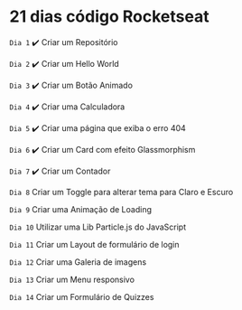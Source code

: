 # 21 dias código Rocketseat

`Dia 1` ✔️
 Criar um Repositório
 
 `Dia 2` ✔️
 Criar um Hello World
 
 `Dia 3` ✔️
 Criar um Botão Animado
 
 `Dia 4` ✔️
 Criar uma Calculadora
 
 `Dia 5` ✔️
 Criar uma página que exiba o erro 404
 
 `Dia 6` ✔️
 Criar um Card com efeito Glassmorphism
 
 `Dia 7` ✔️
 Criar um Contador
 
 `Dia 8` 
 Criar um Toggle para alterar tema para Claro e Escuro
 
 `Dia 9` 
 Criar uma Animação de Loading
 
 `Dia 10` 
 Utilizar uma Lib Particle.js do JavaScript
 
 `Dia 11` 
 Criar um Layout de formulário de login
 
 `Dia 12` 
 Criar uma Galeria de imagens
 
 `Dia 13` 
 Criar um Menu responsivo
 
 `Dia 14` 
 Criar um Formulário de Quizzes
 
 
